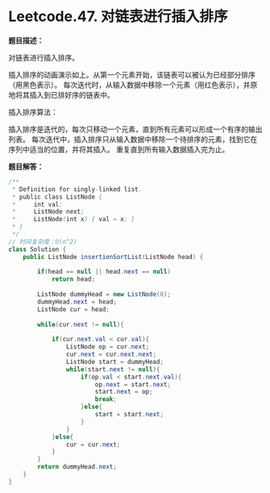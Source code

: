 # Leetcode.47. 对链表进行插入排序

**题目描述：**

对链表进行插入排序。

插入排序的动画演示如上。从第一个元素开始，该链表可以被认为已经部分排序（用黑色表示）。
每次迭代时，从输入数据中移除一个元素（用红色表示），并原地将其插入到已排好序的链表中。

插入排序算法：

插入排序是迭代的，每次只移动一个元素，直到所有元素可以形成一个有序的输出列表。
每次迭代中，插入排序只从输入数据中移除一个待排序的元素，找到它在序列中适当的位置，并将其插入。
重复直到所有输入数据插入完为止。

**题目解答：**

```java
/**
 * Definition for singly-linked list.
 * public class ListNode {
 *     int val;
 *     ListNode next;
 *     ListNode(int x) { val = x; }
 * }
 */
// 时间复杂度：O(n^2)
class Solution {
    public ListNode insertionSortList(ListNode head) {
        
        if(head == null || head.next == null)
            return head;
        
        ListNode dummyHead = new ListNode(0);
        dummyHead.next = head;
        ListNode cur = head;
        
        while(cur.next != null){
            
            if(cur.next.val < cur.val){
                ListNode op = cur.next;
                cur.next = cur.next.next;
                ListNode start = dummyHead;
                while(start.next != null){
                    if(op.val < start.next.val){
                        op.next = start.next;
                        start.next = op;
                        break;
                    }else{
                        start = start.next;
                    }
                }
            }else{
                cur = cur.next;
            }
        }
        return dummyHead.next;
    }
}
```